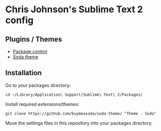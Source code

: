 # Chris Johnson's Sublime Text 2 config

## Plugins / Themes
* [Package control](http://wbond.net/sublime_packages/package_control)
* [Soda theme](https://github.com/buymeasoda/soda-theme)

## Installation
Go to your packages directory:

    cd ~/Library/Application\ Support/Sublime\ Text\ 2/Packages/

Install required extensions/themes:

    git clone https://github.com/buymeasoda/soda-theme/ "Theme - Soda"

Move the settings files in this repository into your packages directory.